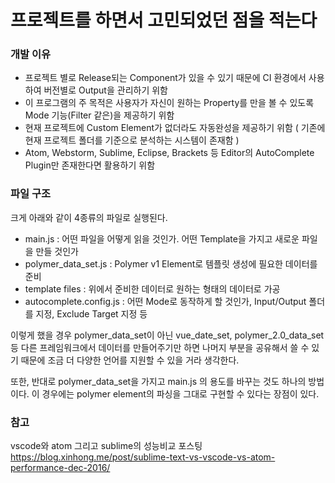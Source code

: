 # 프로젝트를 하면서 고민되었던 점을 적는다

### 개발 이유
- 프로젝트 별로 Release되는 Component가 있을 수 있기 때문에 CI 환경에서 사용하여 버전별로 Output을 관리하기 위함
- 이 프로그램의 주 목적은 사용자가 자신이 원하는 Property를 만을 볼 수 있도록 Mode 기능(Filter 같은)을 제공하기 위함
- 현재 프로젝트에 Custom Element가 없더라도 자동완성을 제공하기 위함 ( 기존에 현재 프로젝트 폴더를 기준으로 분석하는 시스템이 존재함 )
- Atom, Webstorm, Sublime, Eclipse, Brackets 등 Editor의 AutoComplete Plugin만 존재한다면 활용하기 위함

### 파일 구조
크게 아래와 같이 4종류의 파일로 실행된다.
- main.js : 어떤 파일을 어떻게 읽을 것인가. 어떤 Template을 가지고 새로운 파일을 만들 것인가
- polymer_data_set.js : Polymer v1 Element로 템플릿 생성에 필요한 데이터를 준비
- template files : 위에서 준비한 데이터로 원하는 형태의 데이터로 가공
- autocomplete.config.js : 어떤 Mode로 동작하게 할 것인가, Input/Output 폴더를 지정, Exclude Target 지정 등

이렇게 했을 경우 polymer_data_set이 아닌 vue_date_set, polymer_2.0_data_set 등 다른 프레임워크에서 데이터를 만들어주기만 하면
나머지 부분을 공유해서 쓸 수 있기 때문에 조금 더 다양한 언어를 지원할 수 있을 거라 생각한다.

또한, 반대로 polymer_data_set을 가지고 main.js 의 용도를 바꾸는 것도 하나의 방법이다.
이 경우에는 polymer element의 파싱을 그대로 구현할 수 있다는 장점이 있다.




### 참고
vscode와 atom 그리고 sublime의 성능비교 포스팅
https://blog.xinhong.me/post/sublime-text-vs-vscode-vs-atom-performance-dec-2016/
